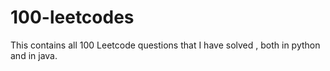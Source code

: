 # 100-leetcodes
This contains all 100 Leetcode questions that I have solved , both in python and in java.
